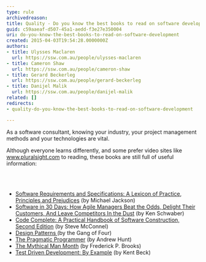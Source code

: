 ```yaml
---
type: rule
archivedreason: 
title: Quality - Do you know the best books to read on software development?
guid: c59aaeaf-d507-45a1-aedd-f3e27e350004
uri: do-you-know-the-best-books-to-read-on-software-development
created: 2015-04-03T19:54:28.0000000Z
authors:
- title: Ulysses Maclaren
  url: https://ssw.com.au/people/ulysses-maclaren
- title: Cameron Shaw
  url: https://ssw.com.au/people/cameron-shaw
- title: Gerard Beckerleg
  url: https://ssw.com.au/people/gerard-beckerleg
- title: Danijel Malik
  url: https://ssw.com.au/people/danijel-malik
related: []
redirects:
- quality-do-you-know-the-best-books-to-read-on-software-development

---
```



<p class="p1">As a software consultant, knowing your industry, your project management methods and your technologies are vital.&#160;</p><p class="p1">Although everyone learns differently, and some prefer video sites like 
   <a href="http&#58;//www.pluralsight.com/" target="_blank">www.pluralsight.com​</a> to reading, these books are still full of useful information&#58;</p>
<br><excerpt class='endintro'></excerpt><br>
<ul class="ul1"><li class="li1">
      <span class="s1"><a href="http&#58;//www.amazon.com/Software-Requirements-Specifications-Principles-Prejudices/dp/0201877120" target="_blank"><span class="s2">Software Requirements and Specifications&#58; A Lexicon of Practice, Principles and Prejudices</span></a></span><span class="s3"> (by Michael Jackson)</span></li><li class="li1">
      <span class="s1"><a target="_blank" href="http&#58;//www.amazon.com/Software-30-Days-Customers-Competitors/dp/1118206665"><span class="s2">Software in 30 Days&#58; How Agile Managers Beat the Odds, Delight Their Customers, And Leave Competitors In the Dust</span></a></span><span class="s3"> (by Ken Schwaber)</span></li><li class="li1">
      <span class="s1"><a target="_blank" href="http&#58;//www.amazon.com/Code-Complete-Practical-Handbook-Construction/dp/0735619670"><span class="s2">Code Complete&#58; A Practical Handbook of Software Construction, Second Edition</span></a></span><span class="s3"> (by Steve McConnel)</span></li><li class="li2">
      <span class="s4"><a target="_blank" href="http&#58;//www.amazon.com/Design-Patterns-Object-Oriented-Professional-Computing/dp/0201634988"><span class="s2">Design Patterns&#160;</span></a></span>(by the Gang of Four)</li><li class="li1">
      <span class="s1"><a target="_blank" href="http&#58;//www.amazon.com/The-Pragmatic-Programmer-Journeyman-Master/dp/020161622X"><span class="s2">The Pragmatic Programmer</span></a></span><span class="s3"> (by Andrew Hunt)</span></li><li class="li2">
      <span class="s4"><a target="_blank" href="http&#58;//www.amazon.com/The-Mythical-Man-Month-Engineering-Anniversary/dp/0201835959"><span class="s2">The Mythical Man Month</span></a></span> (by Frederick P. Brooks)</li><li class="li1">
      <span class="s1"><a target="_blank" href="http&#58;//www.amazon.com/Test-Driven-Development-By-Example/dp/0321146530"><span class="s2">Test Driven Development&#58; By Example</span></a></span><span class="s3"> (by Kent Beck)​</span></li></ul>


